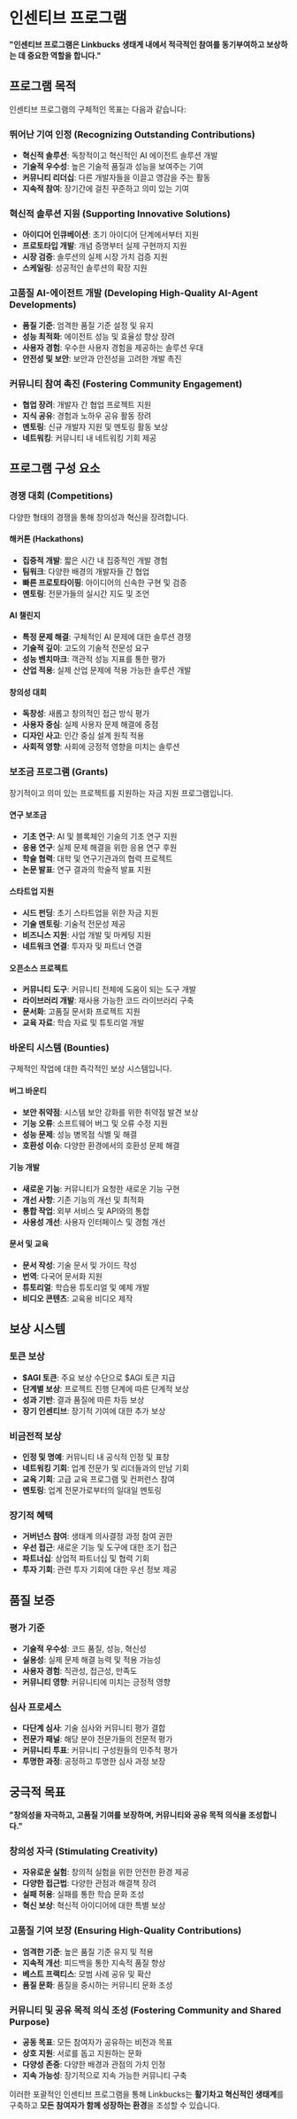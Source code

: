 # 인센티브 프로그램

**"인센티브 프로그램은 Linkbucks 생태계 내에서 적극적인 참여를 동기부여하고 보상하는 데 중요한 역할을 합니다."**

## 프로그램 목적

인센티브 프로그램의 구체적인 목표는 다음과 같습니다:

### 뛰어난 기여 인정 (Recognizing Outstanding Contributions)
- **혁신적 솔루션**: 독창적이고 혁신적인 AI 에이전트 솔루션 개발
- **기술적 우수성**: 높은 기술적 품질과 성능을 보여주는 기여
- **커뮤니티 리더십**: 다른 개발자들을 이끌고 영감을 주는 활동
- **지속적 참여**: 장기간에 걸친 꾸준하고 의미 있는 기여

### 혁신적 솔루션 지원 (Supporting Innovative Solutions)
- **아이디어 인큐베이션**: 초기 아이디어 단계에서부터 지원
- **프로토타입 개발**: 개념 증명부터 실제 구현까지 지원
- **시장 검증**: 솔루션의 실제 시장 가치 검증 지원
- **스케일링**: 성공적인 솔루션의 확장 지원

### 고품질 AI-에이전트 개발 (Developing High-Quality AI-Agent Developments)
- **품질 기준**: 엄격한 품질 기준 설정 및 유지
- **성능 최적화**: 에이전트 성능 및 효율성 향상 장려
- **사용자 경험**: 우수한 사용자 경험을 제공하는 솔루션 우대
- **안전성 및 보안**: 보안과 안전성을 고려한 개발 촉진

### 커뮤니티 참여 촉진 (Fostering Community Engagement)
- **협업 장려**: 개발자 간 협업 프로젝트 지원
- **지식 공유**: 경험과 노하우 공유 활동 장려
- **멘토링**: 신규 개발자 지원 및 멘토링 활동 보상
- **네트워킹**: 커뮤니티 내 네트워킹 기회 제공

## 프로그램 구성 요소

### 경쟁 대회 (Competitions)
다양한 형태의 경쟁을 통해 창의성과 혁신을 장려합니다.

#### 해커톤 (Hackathons)
- **집중적 개발**: 짧은 시간 내 집중적인 개발 경험
- **팀워크**: 다양한 배경의 개발자들 간 협업
- **빠른 프로토타이핑**: 아이디어의 신속한 구현 및 검증
- **멘토링**: 전문가들의 실시간 지도 및 조언

#### AI 챌린지
- **특정 문제 해결**: 구체적인 AI 문제에 대한 솔루션 경쟁
- **기술적 깊이**: 고도의 기술적 전문성 요구
- **성능 벤치마크**: 객관적 성능 지표를 통한 평가
- **산업 적용**: 실제 산업 문제에 적용 가능한 솔루션 개발

#### 창의성 대회
- **독창성**: 새롭고 창의적인 접근 방식 평가
- **사용자 중심**: 실제 사용자 문제 해결에 중점
- **디자인 사고**: 인간 중심 설계 원칙 적용
- **사회적 영향**: 사회에 긍정적 영향을 미치는 솔루션

### 보조금 프로그램 (Grants)
장기적이고 의미 있는 프로젝트를 지원하는 자금 지원 프로그램입니다.

#### 연구 보조금
- **기초 연구**: AI 및 블록체인 기술의 기초 연구 지원
- **응용 연구**: 실제 문제 해결을 위한 응용 연구 후원
- **학술 협력**: 대학 및 연구기관과의 협력 프로젝트
- **논문 발표**: 연구 결과의 학술적 발표 지원

#### 스타트업 지원
- **시드 펀딩**: 초기 스타트업을 위한 자금 지원
- **기술 멘토링**: 기술적 전문성 제공
- **비즈니스 지원**: 사업 개발 및 마케팅 지원
- **네트워크 연결**: 투자자 및 파트너 연결

#### 오픈소스 프로젝트
- **커뮤니티 도구**: 커뮤니티 전체에 도움이 되는 도구 개발
- **라이브러리 개발**: 재사용 가능한 코드 라이브러리 구축
- **문서화**: 고품질 문서화 프로젝트 지원
- **교육 자료**: 학습 자료 및 튜토리얼 개발

### 바운티 시스템 (Bounties)
구체적인 작업에 대한 즉각적인 보상 시스템입니다.

#### 버그 바운티
- **보안 취약점**: 시스템 보안 강화를 위한 취약점 발견 보상
- **기능 오류**: 소프트웨어 버그 및 오류 수정 지원
- **성능 문제**: 성능 병목점 식별 및 해결
- **호환성 이슈**: 다양한 환경에서의 호환성 문제 해결

#### 기능 개발
- **새로운 기능**: 커뮤니티가 요청한 새로운 기능 구현
- **개선 사항**: 기존 기능의 개선 및 최적화
- **통합 작업**: 외부 서비스 및 API와의 통합
- **사용성 개선**: 사용자 인터페이스 및 경험 개선

#### 문서 및 교육
- **문서 작성**: 기술 문서 및 가이드 작성
- **번역**: 다국어 문서화 지원
- **튜토리얼**: 학습용 튜토리얼 및 예제 개발
- **비디오 콘텐츠**: 교육용 비디오 제작

## 보상 시스템

### 토큰 보상
- **$AGI 토큰**: 주요 보상 수단으로 $AGI 토큰 지급
- **단계별 보상**: 프로젝트 진행 단계에 따른 단계적 보상
- **성과 기반**: 결과 품질에 따른 차등 보상
- **장기 인센티브**: 장기적 기여에 대한 추가 보상

### 비금전적 보상
- **인정 및 명예**: 커뮤니티 내 공식적 인정 및 표창
- **네트워킹 기회**: 업계 전문가 및 리더들과의 만남 기회
- **교육 기회**: 고급 교육 프로그램 및 컨퍼런스 참여
- **멘토링**: 업계 전문가로부터의 일대일 멘토링

### 장기적 혜택
- **거버넌스 참여**: 생태계 의사결정 과정 참여 권한
- **우선 접근**: 새로운 기능 및 도구에 대한 조기 접근
- **파트너십**: 상업적 파트너십 및 협력 기회
- **투자 기회**: 관련 투자 기회에 대한 우선 정보 제공

## 품질 보증

### 평가 기준
- **기술적 우수성**: 코드 품질, 성능, 혁신성
- **실용성**: 실제 문제 해결 능력 및 적용 가능성
- **사용자 경험**: 직관성, 접근성, 만족도
- **커뮤니티 영향**: 커뮤니티에 미치는 긍정적 영향

### 심사 프로세스
- **다단계 심사**: 기술 심사와 커뮤니티 평가 결합
- **전문가 패널**: 해당 분야 전문가들의 전문적 평가
- **커뮤니티 투표**: 커뮤니티 구성원들의 민주적 평가
- **투명한 과정**: 공정하고 투명한 심사 과정 보장

## 궁극적 목표

**"창의성을 자극하고, 고품질 기여를 보장하며, 커뮤니티와 공유 목적 의식을 조성합니다."**

### 창의성 자극 (Stimulating Creativity)
- **자유로운 실험**: 창의적 실험을 위한 안전한 환경 제공
- **다양한 접근법**: 다양한 관점과 해결책 장려
- **실패 허용**: 실패를 통한 학습 문화 조성
- **혁신 보상**: 혁신적 아이디어에 대한 특별 보상

### 고품질 기여 보장 (Ensuring High-Quality Contributions)
- **엄격한 기준**: 높은 품질 기준 유지 및 적용
- **지속적 개선**: 피드백을 통한 지속적 품질 향상
- **베스트 프랙티스**: 모범 사례 공유 및 확산
- **품질 문화**: 품질을 중시하는 커뮤니티 문화 조성

### 커뮤니티 및 공유 목적 의식 조성 (Fostering Community and Shared Purpose)
- **공동 목표**: 모든 참여자가 공유하는 비전과 목표
- **상호 지원**: 서로를 돕고 지원하는 문화
- **다양성 존중**: 다양한 배경과 관점의 가치 인정
- **지속 가능성**: 장기적으로 지속 가능한 커뮤니티 구축

이러한 포괄적인 인센티브 프로그램을 통해 Linkbucks는 **활기차고 혁신적인 생태계**를 구축하고 **모든 참여자가 함께 성장하는 환경**을 조성할 수 있습니다.